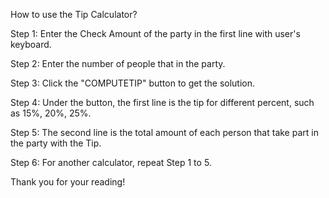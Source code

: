 How to use the Tip Calculator?

Step 1: Enter the Check Amount of the party in the first line with user's keyboard.

Step 2: Enter the number of people that in the party.

Step 3: Click the "COMPUTETIP" button to get the solution.

Step 4: Under the button, the first line is the tip for different percent, such as 15%, 20%, 25%.

Step 5: The second line is the total amount of each person that take part in the party with the Tip.

Step 6: For another calculator, repeat Step 1 to 5.

Thank you for your reading!